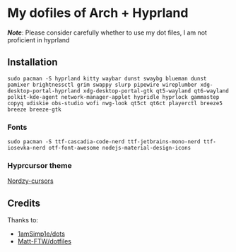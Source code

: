 # My dofiles of Arch + Hyprland

***Note***: Please consider carefully whether to use my dot files, I am not proficient in hyprland

## Installation
```text
sudo pacman -S hyprland kitty waybar dunst swaybg blueman dunst pamixer brightnessctl grim swappy slurp pipewire wireplumber xdg-desktop-portal-hyprland xdg-desktop-portal-gtk qt5-wayland qt6-wayland polkit-kde-agent network-manager-applet hypridle hyprlock gammastep copyq udiskie obs-studio wofi nwg-look qt5ct qt6ct playerctl breeze5 breeze breeze-gtk
```

### Fonts
```text
sudo pacman -S ttf-cascadia-code-nerd ttf-jetbrains-mono-nerd ttf-iosevka-nerd otf-font-awesome nodejs-material-design-icons
```

### Hyprcursor theme
[Nordzy-cursors](https://github.com/guillaumeboehm/Nordzy-cursors)

## Credits
Thanks to:
- [1amSimp1e/dots](https://github.com/1amSimp1e/dots)
- [Matt-FTW/dotfiles](https://github.com/Matt-FTW/dotfiles)
